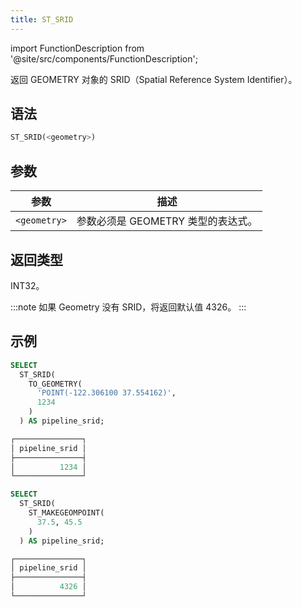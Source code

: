 ```yaml
---
title: ST_SRID
---
```

import FunctionDescription from '@site/src/components/FunctionDescription';

<FunctionDescription description="引入或更新于：v1.2.458"/>

返回 GEOMETRY 对象的 SRID（Spatial Reference System Identifier）。

## 语法

```sql
ST_SRID(<geometry>)
```

## 参数

| 参数         | 描述                                         |
|--------------|----------------------------------------------|
| `<geometry>` | 参数必须是 GEOMETRY 类型的表达式。 |

## 返回类型

INT32。

:::note
如果 Geometry 没有 SRID，将返回默认值 4326。
:::

## 示例

```sql
SELECT
  ST_SRID(
    TO_GEOMETRY(
      'POINT(-122.306100 37.554162)',
      1234
    )
  ) AS pipeline_srid;

┌───────────────┐
│ pipeline_srid │
├───────────────┤
│          1234 │
└───────────────┘

SELECT
  ST_SRID(
    ST_MAKEGEOMPOINT(
      37.5, 45.5
    )
  ) AS pipeline_srid;

┌───────────────┐
│ pipeline_srid │
├───────────────┤
│          4326 │
└───────────────┘
```